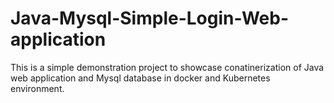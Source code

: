 # Java-Mysql-Simple-Login-Web-application

This is a simple demonstration project to showcase conatinerization of Java web application and Mysql database in docker and Kubernetes environment.

